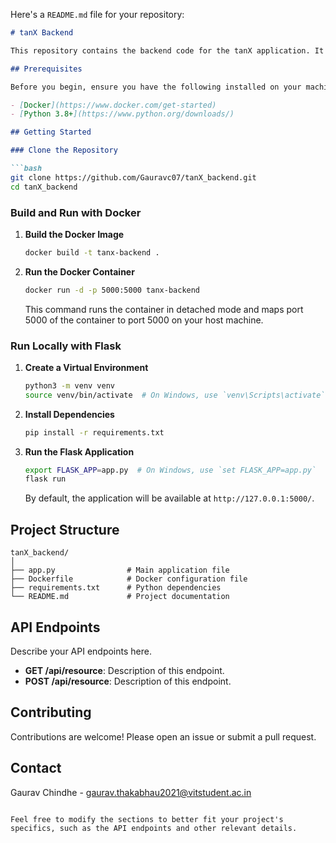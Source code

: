 ﻿Here's a `README.md` file for your repository:

```markdown
# tanX Backend

This repository contains the backend code for the tanX application. It is built using Flask and can be run using Docker for easy setup and deployment.

## Prerequisites

Before you begin, ensure you have the following installed on your machine:

- [Docker](https://www.docker.com/get-started)
- [Python 3.8+](https://www.python.org/downloads/)

## Getting Started

### Clone the Repository

```bash
git clone https://github.com/Gauravc07/tanX_backend.git
cd tanX_backend
```

### Build and Run with Docker

1. **Build the Docker Image**

    ```bash
    docker build -t tanx-backend .
    ```

2. **Run the Docker Container**

    ```bash
    docker run -d -p 5000:5000 tanx-backend
    ```

    This command runs the container in detached mode and maps port 5000 of the container to port 5000 on your host machine.

### Run Locally with Flask

1. **Create a Virtual Environment**

    ```bash
    python3 -m venv venv
    source venv/bin/activate  # On Windows, use `venv\Scripts\activate`
    ```

2. **Install Dependencies**

    ```bash
    pip install -r requirements.txt
    ```

3. **Run the Flask Application**

    ```bash
    export FLASK_APP=app.py  # On Windows, use `set FLASK_APP=app.py`
    flask run
    ```

    By default, the application will be available at `http://127.0.0.1:5000/`.

## Project Structure

```
tanX_backend/
│
├── app.py                # Main application file
├── Dockerfile            # Docker configuration file
├── requirements.txt      # Python dependencies
└── README.md             # Project documentation
```

## API Endpoints

Describe your API endpoints here.

- **GET /api/resource**: Description of this endpoint.
- **POST /api/resource**: Description of this endpoint.

## Contributing

Contributions are welcome! Please open an issue or submit a pull request.


## Contact

Gaurav Chindhe - [gaurav.thakabhau2021@vitstudent.ac.in](mailto:gaurav.thakabhau2021@vitstudent.ac.in)


```

Feel free to modify the sections to better fit your project's specifics, such as the API endpoints and other relevant details.
